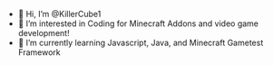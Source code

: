 - 👋 Hi, I’m @KillerCube1
- 👀 I’m interested in Coding for Minecraft Addons and video game development!
- 🌱 I’m currently learning Javascript, Java, and Minecraft Gametest Framework

<!---
KillerCube1/KillerCube1 is a ✨ special ✨ repository because its `README.md` (this file) appears on your GitHub profile.
You can click the Preview link to take a look at your changes.
--->
